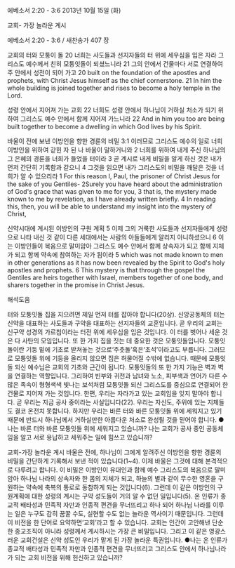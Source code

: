 에베소서 2:20 - 3:6 
2013년 10월 15일 (화)

교회- 가장 놀라운 계시



에베소서 2:20 - 3:6 / 새찬송가 407 장


교회의 터와 모퉁이 돌
20 너희는 사도들과 선지자들의 터 위에 세우심을 입은 자라 그리스도 예수께서 친히 모퉁잇돌이 되셨느니라 21 그의 안에서 건물마다 서로 연결하여 주 안에서 성전이 되어 가고
20 built on the foundation of the apostles and prophets, with Christ Jesus himself as the chief cornerstone. 21 In him the whole building is joined together and rises to become a holy temple in the Lord.

성령 안에서 지어져 가는 교회
22 너희도 성령 안에서 하나님이 거하실 처소가 되기 위하여 그리스도 예수 안에서 함께 지어져 가느니라
22 And in him you too are being built together to become a dwelling in which God lives by his Spirit.

바울이 전에 보낸 이방인을 향한 경륜의 비밀
3:1 이러므로 그리스도 예수의 일로 너희 이방인을 위하여 갇힌 자 된 나 바울이 말하거니와 2 너희를 위하여 내게 주신 하나님의 그 은혜의 경륜을 너희가 들었을 터이라 3 곧 계시로 내게 비밀을 알게 하신 것은 내가 먼저 간단히 기록함과 같으니 4 그것을 읽으면 내가 그리스도의 비밀을 깨달은 것을 너희가 알 수 있으리라
1 For this reason I, Paul, the prisoner of Christ Jesus for the sake of you Gentiles- 2Surely you have heard about the administration of God's grace that was given to me for you, 3 that is, the mystery made known to me by revelation, as I have already written briefly. 4 In reading this, then, you will be able to understand my insight into the mystery of Christ,

신약시대에 계시된 이방인의 구원 계획
5 이제 그의 거룩한 사도들과 선지자들에게 성령으로 나타 내신 것 같이 다른 세대에서는 사람의 아들들에게 알리지 아니하셨으니 6 이는 이방인들이 복음으로 말미암아 그리스도 예수 안에서 함께 상속자가 되고 함께 지체가 되고 함께 약속에 참여하는 자가 됨이라
5 which was not made known to men in other generations as it has now been revealed by the Spirit to God's holy apostles and prophets. 6 This mystery is that through the gospel the Gentiles are heirs together with Israel, members together of one body, and sharers together in the promise in Christ Jesus.

해석도움





터와 모퉁잇돌
집을 지으려면 제일 먼저 터를 잡아야 합니다(20상). 신앙공동체의 터는 신약을 대표하는 사도들과 구약을 대표하는 선지자들의 교훈입니다. 곧 우리의 교회는 신구약 성경의 가르침이라는 터전 위에 세우심을 입은 것입니다. 이 터를 벗어나 세운 것은 다 사탄의 모임입니다. 또 한 가지 집을 짓는 데 중요한 것은 모퉁잇돌입니다. 모퉁잇돌이란 기둥 밑에 기초로 받쳐놓는 것으로‘주춧돌’혹은‘초석’이라고도 부릅니다. 그러므로 모퉁잇돌 위에 기둥을 올리지 않으면 집은 허물어질 수밖에 없습니다. 때문에 모퉁잇돌 되신 예수님은 교회의 기초와 근간이 됩니다. 모퉁잇돌의 또 한 가지 기능은 벽과 벽을 연결하는 역할입니다. 그리하여 빈부와 귀천과 남녀와 노소, 피부색과 언어가 다른 수많은 족속이 형형색색 빛나는 보석처럼 모퉁잇돌 되신 그리스도를 중심으로 연결되어 한 건물로 지어져 가는 것입니다. 한편, 우리는 자라가고 있는 교회임을 잊지 말아야 합니다. 곧 우리는 지금 공사 중이라는 사실입니다(22). 우리는 자신도, 주위에 있는 지체들도 결코 온전치 못합니다. 하지만 우리는 바른 터와 바른 모퉁잇돌 위에 세워지고 있기 때문에 반드시 하나님께서 거하실만한 아름다운 처소로 완성될 것을 믿어야 합니다.
●나는 바른 터와 바른 모퉁잇돌 위에 세워지고 있습니까? 나는 교회가 공사 중인 공동체
임을 알고 서로 용납하고 세워주는 일에 힘쓰고 있습니까?

교회-가장 놀라운 계시
바울은 전에, 하나님이 그에게 알려주신 이방인을 향한 경륜의 비밀을 간단하게 기록해서 보낸 적이 있습니다(1~4). 이제 바울은 그것에 대해 본격적으로 다루려고 합니다. 이 비밀은 이방인이 유대인과 함께 예수 그리스도의 복음으로 말미암아 하나님 나라의 상속자와 한 몸의 지체가 되고, 하늘의 별과 같이 무수한 영혼을 구원하는 약속에 축복의 통로로 동참하게 되는 것입니다(6). 그런데 이 같은 이방인의 구원계획에 대한 성령의 계시는 구약 성도들이 거의 알 수 없던 일입니다(5). 온 인류가 종교적 배타성과 민족적 자만과 인종적 편견을 무너뜨리고 하나 되어 하나님 나라를 이루는 일은 누구도 감히 꿈꿀 수도, 실현할 수도 없는 놀라운 역사이기 때문입니다. 그런데 이 비전을 한 단어로 요약하면‘교회’라고 할 수 있습니다. 교회는 인간이 고안해낸 단순한 종교조직이 아니라 성령께서 계시하시는 가장 큰 비밀입니다. 그리고 이 같은 영광스러운 교회건설은 신약 성도인 우리가 맡게 된 가장 놀라운 특권입니다.
●나는 온 인류가 종교적 배타성과 민족적 자만과 인종적 편견을 무너뜨리고 그리스도 안에서 하나님나라가 되는 교회 비전을 위해 헌신하고 있습니까?
